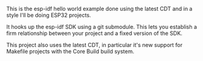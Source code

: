 This is the esp-idf hello world example done using the latest CDT and in a style I'll be doing ESP32 projects.

It hooks up the esp-idf SDK using a git submodule.
This lets you establish a firm relationship between your project and a fixed version of the SDK.

This project also uses the latest CDT, in particular it's new support for Makefile projects with the
Core Build build system.
